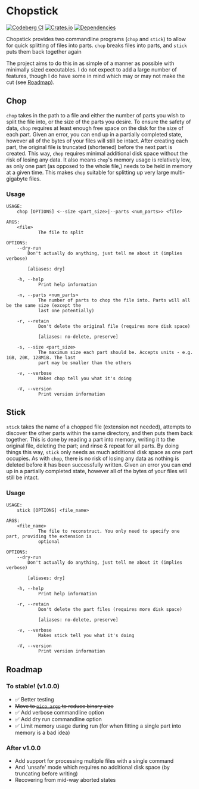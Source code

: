# Chopstick

[![Codeberg CI](https://ci.codeberg.org/api/badges/alpha-tango-kilo/chopstick/status.svg)](https://ci.codeberg.org/alpha-tango-kilo/chopstick)
[![Crates.io](https://img.shields.io/crates/v/chopstick.svg)](https://crates.io/crates/chopstick)
[![Dependencies](https://deps.rs/repo/codeberg/alpha-tango-kilo/chopstick/status.svg)](https://deps.rs/repo/codeberg/alpha-tango-kilo/chopstick)

Chopstick provides two commandline programs (`chop` and `stick`) to allow for quick splitting of files into parts.
`chop` breaks files into parts, and `stick` puts them back together again

The project aims to do this in as simple of a manner as possible with minimally sized executables.
I do not expect to add a large number of features, though I do have some in mind which may or may not make the cut (see [Roadmap](#Roadmap)).

## Chop

`chop` takes in the path to a file and either the number of parts you wish to split the file into, or the size of the parts you desire.
To ensure the safety of data, `chop` requires at least enough free space on the disk for the size of each part.
Given an error, you can end up in a partially completed state, however all of the bytes of your files will still be intact.
After creating each part, the original file is truncated (shortened) before the next part is created.
This way, `chop` requires minimal additional disk space without the risk of losing any data.
It also means `chop`'s memory usage is relatively low, as only one part (as opposed to the whole file,) needs to be held in memory at a given time.
This makes `chop` suitable for splitting up very large multi-gigabyte files.

### Usage

```
USAGE:
    chop [OPTIONS] <--size <part_size>|--parts <num_parts>> <file>

ARGS:
    <file>
            The file to split

OPTIONS:
    --dry-run
        Don't actually do anything, just tell me about it (implies verbose)

        [aliases: dry]

    -h, --help
            Print help information

    -n, --parts <num_parts>
            The number of parts to chop the file into. Parts will all be the same size (except the       
            last one potentially)

    -r, --retain
            Don't delete the original file (requires more disk space)

            [aliases: no-delete, preserve]

    -s, --size <part_size>
            The maximum size each part should be. Accepts units - e.g. 1GB, 20K, 128MiB. The last
            part may be smaller than the others

    -v, --verbose
            Makes chop tell you what it's doing

    -V, --version
            Print version information
```

## Stick

`stick` takes the name of a chopped file (extension not needed), attempts to discover the other parts within the same directory, and then puts them back together.
This is done by reading a part into memory, writing it to the original file, deleting the part; and rinse & repeat for all parts.
By doing things this way, `stick` only needs as much additional disk space as one part occupies.
As with `chop`, there is no risk of losing any data as nothing is deleted before it has been successfully written.
Given an error you can end up in a partially completed state, however all of the bytes of your files will still be intact.

### Usage

```
USAGE:
    stick [OPTIONS] <file_name>

ARGS:
    <file_name>
            The file to reconstruct. You only need to specify one part, providing the extension is
            optional

OPTIONS:
    --dry-run
        Don't actually do anything, just tell me about it (implies verbose)

        [aliases: dry]

    -h, --help
            Print help information

    -r, --retain
            Don't delete the part files (requires more disk space)

            [aliases: no-delete, preserve]

    -v, --verbose
            Makes stick tell you what it's doing

    -V, --version
            Print version information
```

## Roadmap

### To stable! (v1.0.0)

* ✅ Better testing
* ~~Move to [`pico_args`](https://github.com/RazrFalcon/pico-args) to reduce binary size~~
* ✅ Add verbose commandline option
* ✅ Add dry run commandline option
* ✅ Limit memory usage during run (for when fitting a single part into memory is a bad idea)

### After v1.0.0

* Add support for processing multiple files with a single command
* And 'unsafe' mode which requires no additional disk space (by truncating before writing)
* Recovering from mid-way aborted states
